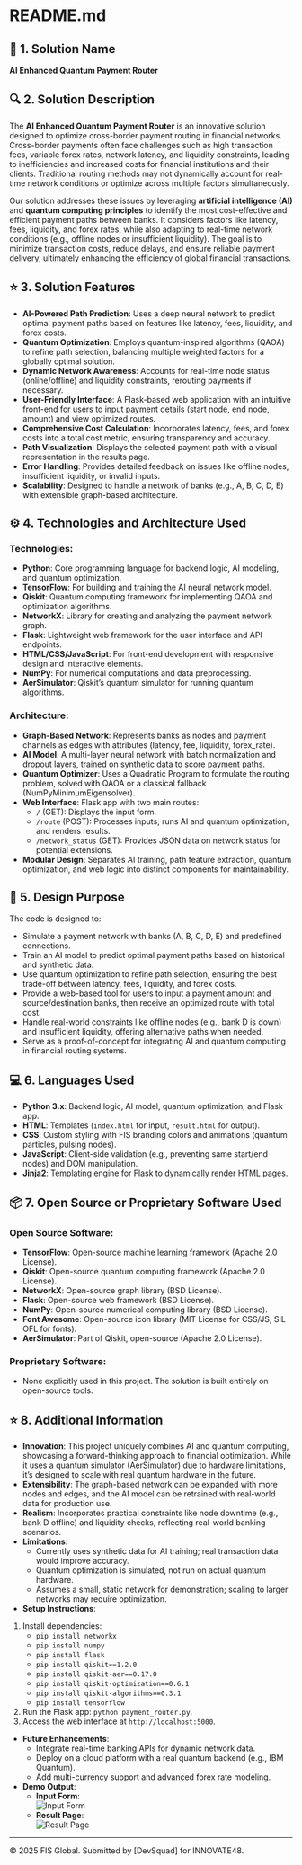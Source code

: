 # README.md

## :rocket: 1. Solution Name

**AI Enhanced Quantum Payment Router**

## :mag: 2. Solution Description

The **AI Enhanced Quantum Payment Router** is an innovative solution designed to optimize cross-border payment routing in financial networks. Cross-border payments often face challenges such as high transaction fees, variable forex rates, network latency, and liquidity constraints, leading to inefficiencies and increased costs for financial institutions and their clients. Traditional routing methods may not dynamically account for real-time network conditions or optimize across multiple factors simultaneously.

Our solution addresses these issues by leveraging **artificial intelligence (AI)** and **quantum computing principles** to identify the most cost-effective and efficient payment paths between banks. It considers factors like latency, fees, liquidity, and forex rates, while also adapting to real-time network conditions (e.g., offline nodes or insufficient liquidity). The goal is to minimize transaction costs, reduce delays, and ensure reliable payment delivery, ultimately enhancing the efficiency of global financial transactions.

## :star: 3. Solution Features

- **AI-Powered Path Prediction**: Uses a deep neural network to predict optimal payment paths based on features like latency, fees, liquidity, and forex costs.
- **Quantum Optimization**: Employs quantum-inspired algorithms (QAOA) to refine path selection, balancing multiple weighted factors for a globally optimal solution.
- **Dynamic Network Awareness**: Accounts for real-time node status (online/offline) and liquidity constraints, rerouting payments if necessary.
- **User-Friendly Interface**: A Flask-based web application with an intuitive front-end for users to input payment details (start node, end node, amount) and view optimized routes.
- **Comprehensive Cost Calculation**: Incorporates latency, fees, and forex costs into a total cost metric, ensuring transparency and accuracy.
- **Path Visualization**: Displays the selected payment path with a visual representation in the results page.
- **Error Handling**: Provides detailed feedback on issues like offline nodes, insufficient liquidity, or invalid inputs.
- **Scalability**: Designed to handle a network of banks (e.g., A, B, C, D, E) with extensible graph-based architecture.

## :gear: 4. Technologies and Architecture Used

### Technologies:
- **Python**: Core programming language for backend logic, AI modeling, and quantum optimization.
- **TensorFlow**: For building and training the AI neural network model.
- **Qiskit**: Quantum computing framework for implementing QAOA and optimization algorithms.
- **NetworkX**: Library for creating and analyzing the payment network graph.
- **Flask**: Lightweight web framework for the user interface and API endpoints.
- **HTML/CSS/JavaScript**: For front-end development with responsive design and interactive elements.
- **NumPy**: For numerical computations and data preprocessing.
- **AerSimulator**: Qiskit’s quantum simulator for running quantum algorithms.

### Architecture:
- **Graph-Based Network**: Represents banks as nodes and payment channels as edges with attributes (latency, fee, liquidity, forex_rate).
- **AI Model**: A multi-layer neural network with batch normalization and dropout layers, trained on synthetic data to score payment paths.
- **Quantum Optimizer**: Uses a Quadratic Program to formulate the routing problem, solved with QAOA or a classical fallback (NumPyMinimumEigensolver).
- **Web Interface**: Flask app with two main routes:
  - `/` (GET): Displays the input form.
  - `/route` (POST): Processes inputs, runs AI and quantum optimization, and renders results.
  - `/network_status` (GET): Provides JSON data on network status for potential extensions.
- **Modular Design**: Separates AI training, path feature extraction, quantum optimization, and web logic into distinct components for maintainability.

## :dart: 5. Design Purpose

The code is designed to:
- Simulate a payment network with banks (A, B, C, D, E) and predefined connections.
- Train an AI model to predict optimal payment paths based on historical and synthetic data.
- Use quantum optimization to refine path selection, ensuring the best trade-off between latency, fees, liquidity, and forex costs.
- Provide a web-based tool for users to input a payment amount and source/destination banks, then receive an optimized route with total cost.
- Handle real-world constraints like offline nodes (e.g., bank D is down) and insufficient liquidity, offering alternative paths when needed.
- Serve as a proof-of-concept for integrating AI and quantum computing in financial routing systems.

## :computer: 6. Languages Used

- **Python 3.x**: Backend logic, AI model, quantum optimization, and Flask app.
- **HTML**: Templates (`index.html` for input, `result.html` for output).
- **CSS**: Custom styling with FIS branding colors and animations (quantum particles, pulsing nodes).
- **JavaScript**: Client-side validation (e.g., preventing same start/end nodes) and DOM manipulation.
- **Jinja2**: Templating engine for Flask to dynamically render HTML pages.

## :package: 7. Open Source or Proprietary Software Used

### Open Source Software:
- **TensorFlow**: Open-source machine learning framework (Apache 2.0 License).
- **Qiskit**: Open-source quantum computing framework (Apache 2.0 License).
- **NetworkX**: Open-source graph library (BSD License).
- **Flask**: Open-source web framework (BSD License).
- **NumPy**: Open-source numerical computing library (BSD License).
- **Font Awesome**: Open-source icon library (MIT License for CSS/JS, SIL OFL for fonts).
- **AerSimulator**: Part of Qiskit, open-source (Apache 2.0 License).

### Proprietary Software:
- None explicitly used in this project. The solution is built entirely on open-source tools.

## :star: 8. Additional Information

- **Innovation**: This project uniquely combines AI and quantum computing, showcasing a forward-thinking approach to financial optimization. While it uses a quantum simulator (AerSimulator) due to hardware limitations, it’s designed to scale with real quantum hardware in the future.
- **Extensibility**: The graph-based network can be expanded with more nodes and edges, and the AI model can be retrained with real-world data for production use.
- **Realism**: Incorporates practical constraints like node downtime (e.g., bank D offline) and liquidity checks, reflecting real-world banking scenarios.
- **Limitations**: 
  - Currently uses synthetic data for AI training; real transaction data would improve accuracy.
  - Quantum optimization is simulated, not run on actual quantum hardware.
  - Assumes a small, static network for demonstration; scaling to larger networks may require optimization.
- **Setup Instructions**: 
1. Install dependencies:  
     - `pip install networkx`  
     - `pip install numpy`  
     - `pip install flask`  
     - `pip install qiskit==1.2.0`  
     - `pip install qiskit-aer==0.17.0`  
     - `pip install qiskit-optimization==0.6.1`  
     - `pip install qiskit-algorithms==0.3.1`  
     - `pip install tensorflow`
  3. Run the Flask app: `python payment_router.py`.
  4. Access the web interface at `http://localhost:5000`.
- **Future Enhancements**: 
  - Integrate real-time banking APIs for dynamic network data.
  - Deploy on a cloud platform with a real quantum backend (e.g., IBM Quantum).
  - Add multi-currency support and advanced forex rate modeling.
- **Demo Output**:  
  - **Input Form**:  
    ![Input Form](https://drive.google.com/file/d/1IpyuaOwjncsGuKfS9qJZfEiWtsb65mxu/view?usp=drive_link)  
  - **Result Page**:  
    ![Result Page](https://drive.google.com/uc?export=download&id=1IpyuaOwjncsGuKfS9qJZfEiWtsb65mxu)   
---

© 2025 FIS Global. Submitted by [DevSquad] for INNOVATE48.
